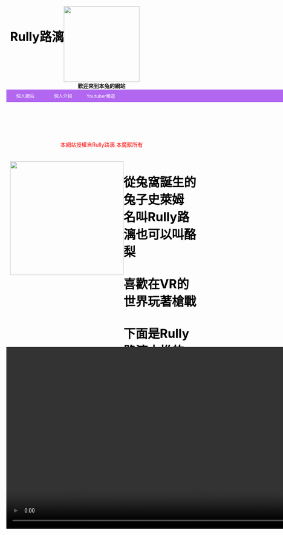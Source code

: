 <!DOCTYPE html>
<html lang="en">
<head>
	<meta charset="UTF-8">
    <div style="text-align:center;"><h1>Rully路漓</h1></div>
    <style type="text/css">
        .test_1 {
        text-align: center;
        }
        .test_2 {
        text-align: center;
        color: #F00;
        }
        </style>
        <style type="text/css">
            #menu {
            /* 選單大小 */
            width: 1920px;
            height: 135px;
            }
            #menu ul {
            /* 取消ul樣式符號 */
            list-style-type: none;
            /* 重設ul邊界與留白為零 */
            margin: 0;
            padding: 0;
            /* 內有浮動元件時，需設overflow才會自動調整大小 */
            overflow: auto;
            }
            #menu ul li {
            /* 利用float讓第一層li水平排列 */
            float: left;
            }
            /* 解決IE6條列式餘白問題*/
            * html #menu ul li {
            display: inline;
            }
            #menu ul li a {
            /* 將a改為區塊元件，以便指定寬高 */
            display: block;
            /* 這邊也要設float，否則IE6會以100%寬度顯示 */
            float: left;
            /* 固定高度 */
            height: 33px;
            width: 100px;
            text-align: center;
            }
            #menu ul li ul {
            /* 讓第二層ul跳脫文件流以利定位 */
            position: absolute;
            /* 固定寬度 */
            width: 100px;
            /* 避免出現捲軸 */
            overflow: visible;
            /* 讓ul與母階層li相同位置 */
            clear: left;
            margin-top: 30px;
            margin-right: 0;
            margin-bottom: 0;
            margin-left: 0;
            }
            /* 修正IE7絕對定位差異 */
            *:first-child+html #menu ul li ul {
            margin-top: 0;
            }
            /* 修正IE6絕對定位差異 */
            * html #menu ul li ul {
            margin-top: 0;
            }
            #menu ul li ul li {
            /* 覆寫繼承自第一層的浮動設定 */
            float: none;
            text-align: center;
            }
            #menu ul li ul li a {
            /* 覆寫繼承自第一層的浮動設定 */
            float: none;
            width: 100%;
            /* 註：display、height、padding繼承第一層的設定 */
            }
            #menu ul li ul li ul {
            margin-top: -30px;
            margin-right: 0;
            margin-bottom: 0;
            margin-left: 100px;
            width: 100%;
            }
            /* 修正IE7絕對定位差異 */
            *:first-child+html #menu ul li ul li ul {
            margin-top: -30px;
            }
            #menu ul li ul li ul li {
            /* width、float繼承第二層，免設定 */
            }
            #menu ul li ul li ul li a {
            /* width、float繼承第二層，免設定 */
            }
            /* ---------- 隱藏與顯示階層 ---------- */
            #menu ul li ul {
            /* 預先隱藏第二層 */
            visibility: hidden;
            }
            #menu ul li:hover ul {
            /* 觸動第一層時，顯示第二層 */
            visibility: visible;
            }
            #menu ul li:hover ul li ul {
            /* 顯示第二層時，隱藏第三層，避免同時彈出 */
            visibility: hidden;
            }
            #menu ul li ul li:hover ul {
            /* 觸動第二層時，顯示第三層 */
            visibility: visible;
            }
            #menu ul li ul li:hover ul li ul {
            /* 顯示第三層時，隱藏第四層，避免同時彈出 */
            visibility: hidden;
            }
            #menu ul li ul li ul li:hover ul {
            /* 觸動第三層時，顯示第四層 */
            visibility: visible;
            }
            /* ---------- 以下為美化用，非必需 ---------- */
            /* 預設字體 */
            #menu {
            font-size: 12px;
            }
            /* 第一層ul背景色彩與邊框 */
            #menu ul {
            background: #b267f0;
            }
            /* 第一層a字型 */
            #menu ul li a {
            color: #FFF;
            text-decoration: none;
            line-height: 35px;
            }
            /*第二層ul背景色彩與邊框 */
            #menu ul li ul {
            background: #C6C;
            }
            /* 第二層a字型 */
            #menu ul li ul li a {
            font-size: 12px;
            color: #F66;
            text-decoration: none;
            }
            /* 觸動第一層li時，改變背景色 */
            #menu ul li:hover,
            #menu ul li a:hover {
            background: rgb(72, 255, 0);
            }
            #menu ul li:hover a {
            color: rgb(0, 0, 0);
            }
            /* 觸動第二層以上li時改變背景色 */
            #menu ul li ul li:hover,
            #menu ul li ul li a:hover {
            background: #099;
            }
            </style>
            <style>
                div{
                    position: relative;
                }
                h1{font-size: 32px;
                    color: rgb(0, 0, 0);
                    position:absolute;
                    top:10px;
                    left:10px;}
                    h2{font-size: 32px;
                    color: rgb(0, 0, 0);
                    position:absolute;
                    top:0px;
                    left:310px;}
                    h3{font-size: 32px;
                    color: rgb(0, 0, 0);
                    position:absolute;
                    top:500px;
                    left:0px;}
                    h4{font-size: 32px;
                    color: rgb(0, 0, 0);
                    position:absolute;
                    top:489px;
                    left:960px;}
                </style>
        <div class="test_1"><img src="C:\Users\a4862\Desktop\web\斗內.gif" width="200" height="200" /><br /><b>歡迎來到本兔的網站</b></div>
        <body>
            <div id="menu">
            <ul>
            <li> <a href="#">個人網站</a>
            <ul>
            <li><a href="https://twitter.com/RuLuDo0101">路漓的X</a></li>
            <li><a href="https://vrchat.com/home/user/usr_8b6fa9b8-85ed-45e6-a7fd-741006c83c8d">路漓的VRCHAT</a></li>
            <li><a href="https://www.facebook.com/nitanokou">路漓的A芙逼</a></li>
            </ul>
            </li>
            <li> <a href="#">個人介紹</a>
            <ul>
            <li><a href="#">人物設定</a></li>
            <li><a href="#">Rully路漓的推</a></li>
            </ul>
            </li>
            <li> <a href="https://www.youtube.com/channel/UCbhfyYyihYCujpG55YAqzFA">Youtuber頻道</a>
            <div></div>
            </div>
            </body> 
            <body>
                <div>
                    <img src="C:\Users\a4862\Desktop\web\12.png" alt="">
                    <h1><img src="C:\Users\a4862\Desktop\web\Tifiy&Rully.png" width="300" height="300"></h1>
                    <h2>
                    <br>從兔窩誕生的兔子史萊姆 名叫Rully路漓也可以叫酪梨</br>
                    <br>喜歡在VR的世界玩著槍戰</br>
                    <br>下面是Rully路漓大推的Vtuber Serafina & Kyou 他們唱的歌好好聽</br>
                    </h2>
                    <h3><video width="960" height="480" controls>
                        <source src="C:\Users\a4862\Desktop\web\Thirsty.mp4" type="video/mp4">
                    </video>
                    </h3>
                    <h4><video width="960" height="480" controls>
                        <source src="C:\Users\a4862\Desktop\web\Iwillshowyou.mp4" type="video/mp4">
                    </video>
                    </h4>
                </div>
            </body>
        <div class="test_2">本網站授權自Rully路漓 本魔獸所有</div>
        </body>
</head>
